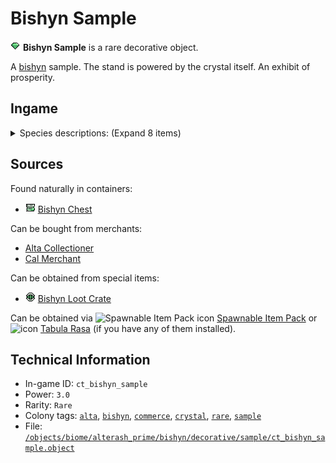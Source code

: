 # Bishyn Sample

<img src="https://raw.githubusercontent.com/Ceterai/Enternia/main/objects/biome/alterash_prime/bishyn/decorative/sample/icon.png" alt="Bishyn Sample icon" loading="lazy" height="16px" width="auto" /> **Bishyn Sample** is a rare decorative object.

A [bishyn](https://ceterai.github.io/MyEnternia/Wiki/Tags/Bishyn) sample. The stand is powered by the crystal itself. An exhibit of prosperity.

## Ingame

<details markdown="1"><summary>Species descriptions: (Expand 8 items)</summary>

- Alta: Like other cal samples, this one is able to power its own stand. Also, not a natural bishyn shape.
- Apex: Yes, it's a sample. Yes, it's poisonous. Yes, I won't touch it. No way I would.
- Avian: A sample of poisonous crystal.
- Floran: Floran won't touch poisonouss thing.
- Glitch: Sad. It would be beautiful, if it wasn't poisonous.
- Human: It's a pity it's poisonous, otherwise I would sell this crystal.
- Hylotl: Yeah, a poisonous sample... What else I haven't seen here?
- Novakid: As I would say - watch, but don't touch!

</details>

## Sources

Found naturally in containers:

- <img src="https://raw.githubusercontent.com/Ceterai/Enternia/main/objects/biome/alterash_prime/bishyn/decorative/chest/icon.png" alt="Bishyn Chest icon" loading="lazy" height="16px" width="auto" /> [Bishyn Chest](https://ceterai.github.io/MyEnternia/Wiki/BishynChest)

Can be bought from merchants:

- [Alta Collectioner](https://ceterai.github.io/MyEnternia/Wiki/AltaCollectioner)
- [Cal Merchant](https://ceterai.github.io/MyEnternia/Wiki/CalMerchant)

Can be obtained from special items:

- <img src="https://raw.githubusercontent.com/Ceterai/Enternia/main/items/active/alta/loot/biome/ct_bishyn_loot.png" alt="Bishyn Loot Crate icon" loading="lazy" height="16px" width="auto" /> [Bishyn Loot Crate](https://ceterai.github.io/MyEnternia/Wiki/BishynLootCrate)

Can be obtained via <img src="https://raw.githubusercontent.com/Silverfeelin/Starbound-SpawnableItemPack/master/interface/sip/iconSmall.png" alt="Spawnable Item Pack icon" width="18" height="14"/> [Spawnable Item Pack](https://steamcommunity.com/sharedfiles/filedetails/?id=733665104) or <img src="https://steamuserimages-a.akamaihd.net/ugc/263843960696222713/3EC9A7C005541F7D577EBCB8C5736B4EFC9973D6/" alt="icon" width="8" height="12"/> [Tabula Rasa](https://community.playstarbound.com/resources/the-tabula-rasa.3222/) (if you have any of them installed).

## Technical Information

- In-game ID: `ct_bishyn_sample`
- Power: `3.0`
- Rarity: `Rare`
- Colony tags: [`alta`](https://ceterai.github.io/MyEnternia/Wiki/Tags/Alta), [`bishyn`](https://ceterai.github.io/MyEnternia/Wiki/Tags/Bishyn), [`commerce`](https://ceterai.github.io/MyEnternia/Wiki/Tags/Commerce), [`crystal`](https://ceterai.github.io/MyEnternia/Wiki/Tags/Crystal), [`rare`](https://ceterai.github.io/MyEnternia/Wiki/Tags/Rare), [`sample`](https://ceterai.github.io/MyEnternia/Wiki/Tags/Sample)
- File: [`/objects/biome/alterash_prime/bishyn/decorative/sample/ct_bishyn_sample.object`](https://github.com/Ceterai/Enternia/blob/main/objects/biome/alterash_prime/bishyn/decorative/sample/ct_bishyn_sample.object)
